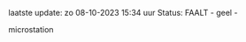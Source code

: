 laatste update: 
zo 08-10-2023 15:34   uur 
Status: FAALT - geel - 
<div class="service Y">microstation</div>